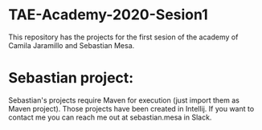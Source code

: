 # TAE-Academy-2020-Sesion1
This repository has the projects for the first sesion of the academy of Camila Jaramillo and Sebastian Mesa.

# Sebastian project:
Sebastian's projects require Maven for execution (just import them as Maven project). Those projects have been created in Intellij.
If you want to contact me you can reach me out at sebastian.mesa in Slack.
